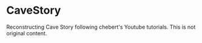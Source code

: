 CaveStory
=========

Reconstructing Cave Story following chebert's Youtube tutorials. This is not original content.
